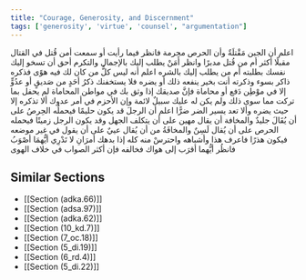 ```yaml
---
title: "Courage, Generosity, and Discernment"
tags: ['generosity', 'virtue', 'counsel', "argumentation"]
---
```


 اعلم أن الجبن مَقْتلَةٌ وأن الحرص محرمة فانظر فيما رأيت أو سمعت أمن قُتل في القتال مقبلًا أكثر أم من قُتل مدبرًا
وانظر أَمَنْ يطلب إليك بالإجمال والتكرم أحق أن تسخو إليك نفسك بطلبته أم من يطلب إليك بالشره
اعلم أنه ليس كلُّ من كان لك فيه هوًى فذكره ذاكر بسوء وذكرته أنت بخير ينفعه ذلك أو يضره فلا يستخفنك ذكرُ أحَدٍ من صَديقٍ أو عدُوٍّ إلا في موْطِن دَفع أو محاماة فإنَّ صديقك إذا وثق بك في مواطن المحاماة لم يحفل بما تركت مما سوى ذلك ولم يكن له عليك سبيلٌ لائمة وإن الأحزم في أمر عدوك ألا تذكره إلا حيث يضره وألا تعد يسير الضر ضرًّا
اعلم أن الرجلَ قد يكون حليمًا فيحملُه الحِرصُ على أن يُقَالَ جليدٌ والمخافة أن يقال مهين على أن يتكلف الجهل وقد يكون الرجل زميتًا فيحمله الحرص على أن يُقال لَسِنٌ والمخافَةُ من أن يُقال عييٌ على أن يقول في غير موضعه فيكون هذرًا فاعرف هذا وأشباهه واحترسْ منه كله
إذا بدهك أمرَانِ لا تَدْرِي أيُّهمَا أصْوَبُ فانظُر أيُّهما أقرَب إلى هواك فخالفه فإن أكثر الصواب في خلاف الهوى

## Similar Sections
- [[Section (adka.66)]]
 - [[Section (adsa.97)]]
 - [[Section (adka.62)]]
 - [[Section (10_kd.7)]]
 - [[Section (7_oc.18)]]
 - [[Section (5_di.19)]]
 - [[Section (6_rd.4)]]
 - [[Section (5_di.22)]]
